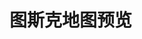 # 图斯克地图预览

<div id="map" style="height: 600px;"></div>

<link rel="stylesheet" href="https://unpkg.com/leaflet/dist/leaflet.css" />
<script src="https://unpkg.com/leaflet/dist/leaflet.js"></script>
<script src="./map.js"></script>